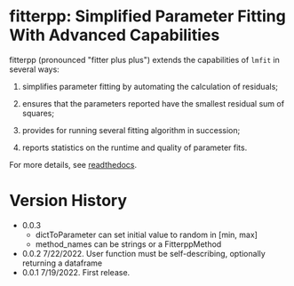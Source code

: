 
# fitterpp: Simplified Parameter Fitting With Advanced Capabilities

fitterpp (pronounced "fitter plus plus") extends the capabilities of ``lmfit`` in several ways:

1. simplifies parameter fitting by automating the calculation of residuals;

2. ensures that the parameters reported have the smallest residual sum of squares;

3. provides for running several fitting algorithm in succession;

4. reports statistics on the runtime and quality of parameter fits.

For more details, see 
[readthedocs](https://fitterpp.readthedocs.io/en/latest/
).

# Version History
* 0.0.3 
  * dictToParameter can set initial value to random in [min, max]
  * method_names can be strings or a FitterppMethod
* 0.0.2 7/22/2022.
    User function must be self-describing, optionally returning a dataframe
* 0.0.1 7/19/2022. First release.
